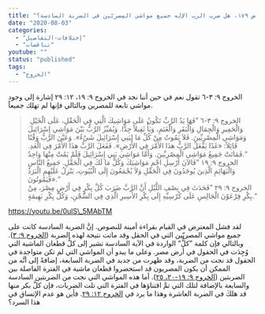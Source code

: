 ```yaml
---
title: "الإعتراض ١٧٩، هل ضرب الرب الإله جميع مواشي المِصريّين في الضربة السادسة؟"
date: "2020-08-03"
categories: 
  - "إختلافات-التفاصيل"
  - "تناقضات"
youtube: ""
status: "published"
tags: 
  - "الخروج"
---
```


الخروج ٩: ٣-٦ تقول نعم في حين أننا نجد في الخروج ٩: ١٩، ١٢: ٢٩ إشارة إلى وجود مواشي تابعة للمصرين وبالتالي فإنها لم تهلك جميعاً.

>  الخروج ٩: ٣-٦ ”فَهَا يَدُ الرَّبِّ تَكُونُ عَلَى مَوَاشِيكَ الَّتِي فِي الْحَقْلِ، عَلَى الْخَيْلِ وَالْحَمِيرِ وَالْجِمَالِ وَالْبَقَرِ وَالْغَنَمِ، وَبَأً ثَقِيلاً جِدًّا. وَيُمَيِّزُ الرَّبُّ بَيْنَ مَوَاشِي إِسْرَائِيلَ وَمَوَاشِي الْمِصْرِيِّينَ. فَلاَ يَمُوتُ مِنْ كُلِّ مَا لِبَنِي إِسْرَائِيلَ شَيْءٌ». وَعَيَّنَ الرَّبُّ وَقْتًا قَائِلاً: «غَدًا يَفْعَلُ الرَّبُّ هذَا الأَمْرَ فِي الأَرْضِ». فَفَعَلَ الرَّبُّ هذَا الأَمْرَ فِي الْغَدِ. فَمَاتَتْ جَمِيعُ مَوَاشِي الْمِصْرِيِّينَ. وَأَمَّا مَوَاشِي بَنِي إِسْرَائِيلَ فَلَمْ يَمُتْ مِنْهَا وَاحِدٌ.“  
> الخروج ٩: ١٩ ”فَالآنَ أَرْسِلِ احْمِ مَوَاشِيَكَ وَكُلَّ مَا لَكَ فِي الْحَقْلِ. جَمِيعُ النَّاسِ وَالْبَهَائِمِ الَّذِينَ يُوجَدُونَ فِي الْحَقْلِ وَلاَ يُجْمَعُونَ إِلَى الْبُيُوتِ، يَنْزِلُ عَلَيْهِمِ الْبَرَدُ فَيَمُوتُونَ».“  
> الخروج ٩: ٢٩ ”فَحَدَثَ فِي نِصْفِ اللَّيْلِ أَنَّ الرَّبَّ ضَرَبَ كُلَّ بِكْرٍ فِي أَرْضِ مِصْرَ، مِنْ بِكْرِ فِرْعَوْنَ الْجَالِسِ عَلَى كُرْسِيِّهِ إِلَى بِكْرِ الأَسِيرِ الَّذِي فِي السِّجْنِ، وَكُلَّ بِكْرِ بَهِيمَةٍ.“

https://youtu.be/0ulS\_5MAbTM

لقد فشل المعترض في القيام بقراءة أمينة للنصوص. إنَّ الضربة السادسة كانت على جميع مواشي المصريّين التي في الحقل وقد ماتت نتيجة لهذه الضربة ([الخروج ٩: ٣](https://biblia.com/books/ar-vandyke/Ex9.3)). وبالتالي فإن كلمة ”كلُّ“ الواردة في الآية السادسة تشير إلى كلُّ قطعان الماشية التي وُجِدَت في الحقول في أرض مصر. وعلى ما يبدو أن المواشي التي لم تكن متواجدة في الحقول قد نجت من الضربة، وقد ظهرت من جديد في الضربة السابعة، إضافةً إلى أنَّه من الممكن أن يكون المصريون قد استحضروا قطعان ماشية في الفترة الفاصلة بين الضربتين ([الخروج ٩: ١٩-٢٠، ٢٥](https://biblia.com/books/ar-vandyke/Ex9.19-25)). أما هذه المواشي التي نجت من الضربتين السادسة والسابعة بالإضافة لتلك التي تمَّ اقتناؤها في الفترة التي تلت الضربات، فإن كلَّ بكر منها قد هلكَ في الضربة العاشرة وهذا ما يرد في [الخروج ١٢: ٢٩](https://biblia.com/books/ar-vandyke/Ex12.29). فأين هو عدم الإتساق في هذا السرد؟
